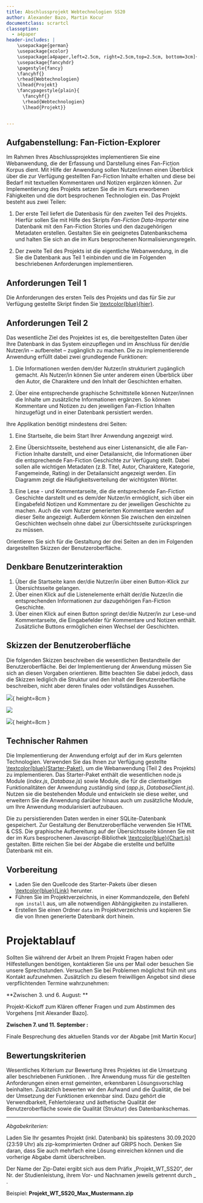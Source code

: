 ```yaml
---
title: Abschlussprojekt Webtechnologien SS20
author: Alexander Bazo, Martin Kocur
documentclass: scrartcl
classoption:
  - a4paper
header-includes: |
    \usepackage{german}
	\usepackage{xcolor} 
    \usepackage[a4paper,left=2.5cm, right=2.5cm,top=2.5cm, bottom=3cm]{geometry}
    \usepackage{fancyhdr}
    \pagestyle{fancy}
    \fancyhf{}
    \rhead{Webtechnologien}
    \lhead{Projekt}
    \fancypagestyle{plain}{
      \fancyhf{}
      \rhead{Webtechnologien}
      \lhead{Projekt}}


---
```




## Aufgabenstellung: Fan-Fiction-Explorer

Im Rahmen Ihres Abschlussprojektes implementieren Sie eine Webanwendung, die der Erfassung und Darstellung eines Fan-Fiction Korpus dient. Mit Hilfe der Anwendung sollen Nutzer/innen einen Überblick über die zur Verfügung gestellten Fan-Fiction Inhalte erhalten und diese bei Bedarf mit textuellen Kommentaren und Notizen ergänzen können. Zur Implementierung des Projekts setzen Sie die im Kurs erworbenen Fähigkeiten und die dort besprochenen Technologien ein. Das Projekt besteht aus zwei Teilen:

1.  Der erste Teil liefert die Datenbasis für den zweiten Teil des Projekts. Hierfür sollen Sie mit Hilfe des Skripts _Fan-Fiction Data-Importer_ eine Datenbank mit den Fan-Fiction Stories und den dazugehörigen Metadaten erstellen. Gestalten Sie ein geeignetes Datenbankschema und halten Sie sich an die im Kurs besprochenen Normalisierungsregeln.

2. Der zweite Teil des Projekts ist die eigentliche Webanwendung, in die Sie die Datenbank aus Teil 1 einbinden und die im Folgenden beschriebenen Anforderungen implementieren.

   

## Anforderungen Teil 1

Die Anforderungen des ersten Teils des Projekts und das für Sie zur Verfügung gestellte Skript finden Sie [\textcolor{blue}{hier}](https://github.com/Webtechnologien-Regensburg/Fan-Fiction-Data-Importer).

## Anforderungen Teil 2

Das wesentliche Ziel des Projektes ist es, die bereitgestellten Daten über Ihre Datenbank in das System einzupflegen und im Anschluss für den/die Nutzer/in – aufbereitet – zugänglich zu machen. Die zu implementierende Anwendung erfüllt dabei zwei grundlegende Funktionen: 

1. Die Informationen werden dem/der Nutzer/in strukturiert zugänglich gemacht. Als Nutzer/in können Sie unter anderem einen Überblick über den Autor, die Charaktere und den Inhalt der Geschichten erhalten.

2. Über eine entsprechende graphische Schnittstelle können Nutzer/innen die Inhalte um zusätzliche Informationen ergänzen. So können Kommentare und Notizen zu den jeweiligen Fan-Fiction Inhalten hinzugefügt und in einer Datenbank persistiert werden. 

Ihre Applikation benötigt mindestens drei Seiten:

1. Eine Startseite, die beim Start Ihrer Anwendung angezeigt wird.

2. Eine Übersichtsseite, bestehend aus einer Listenansicht, die alle Fan-Fiction Inhalte darstellt, und einer Detailansicht, die Informationen über die entsprechende Fan-Fiction Geschichte zur Verfügung stellt. Dabei sollen alle wichtigen Metadaten (z.B. Titel, Autor, Charaktere, Kategorie, Fangemeinde, Rating) in der Detailansicht angezeigt werden. Ein Diagramm zeigt die Häufigkeitsverteilung der wichtigsten Wörter.

3. Eine Lese - und Kommentarseite, die die entsprechende Fan-Fiction Geschichte darstellt und es dem/der Nutzer/in ermöglicht, sich über ein Eingabefeld Notizen und Kommentare zu der jeweiligen Geschichte zu machen. Auch die vom Nutzer generierten Kommentare werden auf dieser Seite angezeigt. Außerdem können Sie zwischen den einzelnen Geschichten wechseln ohne dabei zur Übersichtsseite zurückspringen zu müssen.

Orientieren Sie sich für die Gestaltung der drei Seiten an den im Folgenden dargestellten Skizzen der Benutzeroberfläche.

## Denkbare Benutzerinteraktion

1. Über die Startseite kann der/die Nutzer/in über einen Button-Klick zur Übersichtsseite gelangen.
2. Über einen Klick auf die Listenelemente erhält der/die Nutzer/in die entsprechenden Informationen zur dazugehörigen Fan-Fiction Geschichte.
3. Über einen Klick auf einen Button springt der/die Nutzer/in zur Lese-und Kommentarseite, die Eingabefelder für Kommentare und Notizen enthält.  Zusätzliche Buttons ermöglichen einen Wechsel der Geschichten.

## Skizzen der Benutzeroberfläche

Die folgenden Skizzen beschreiben die wesentlichen Bestandteile der Benutzeroberfläche. Bei
der Implementierung der Anwendung müssen Sie sich an diesen Vorgaben orientieren. Bitte
beachten Sie dabei jedoch, dass die Skizzen lediglich die Struktur und den Inhalt der Benutzeroberfläche
beschreiben, nicht aber deren finales oder vollständiges Aussehen.

![](Home.PNG){ height=8cm }

![](Acts.PNG)

![](Scene.PNG){ height=8cm }



## Technischer Rahmen

Die Implementierung der Anwendung erfolgt auf der im Kurs gelernten Technologien. Verwenden Sie das Ihnen zur Verfügung gestellte [\textcolor{blue}{Starter-Paket}](https://github.com/Webtechnologien-Regensburg/Projekt/tree/master/StarterPaket), um die Webanwendung (Teil 2 des Projekts) zu implementieren. Das Starter-Paket enthält die wesentlichen node.js Module (_index.js_, _Database.js_) sowie Module, die für die clientseitigen Funktionalitäten der Anwendung zuständig sind (_app.js_, _DatabaseClient.js_). Nutzen sie die bestehenden Module und entwickeln sie diese weiter, und erweitern Sie die Anwendung darüber hinaus auch um zusätzliche Module, um Ihre Anwendung modularisiert aufzubauen.

Die zu persistierenden Daten werden in einer SQLite-Datenbank gespeichert. Zur Gestaltung der Benutzeroberfläche verwenden Sie HTML & CSS. Die graphische Aufbereitung auf der Übersichtsseite können Sie mit der im Kurs besprochenen Javascript-Bibliothek [\textcolor{blue}{Chart.js}](http://www.chartjs.org/) gestalten.  Bitte reichen Sie bei der Abgabe die erstellte und befüllte Datenbank mit ein. 



## Vorbereitung

- Laden Sie den Quellcode des Starter-Pakets über diesen [\textcolor{blue}{Link}](https://github.com/Webtechnologien-Regensburg/Fan-Fiction-Starter/archive/master.zip) herunter.
- Führen Sie im Projektverzeichnis, in einer Kommandozeile, den Befehl `npm install` aus, um alle notwendigen Abhängigkeiten zu installieren.
- Erstellen Sie einen Ordner `data` im Projektverzeichnis und kopieren Sie die von Ihnen generierte Datenbank dort hinein.





# Projektablauf

Sollten Sie während der Arbeit an Ihrem Projekt Fragen haben oder Hilfestellungen benötigen, kontaktieren Sie uns per Mail oder besuchen Sie unsere Sprechstunden. Versuchen Sie bei Problemen möglichst früh mit uns Kontakt aufzunehmen. Zusätzlich zu diesem freiwilligen Angebot sind diese verpflichtenden Termine wahrzunehmen:

**Zwischen 3. und 6. August: **	

Projekt-Kickoff zum Klären offener Fragen und zum Abstimmen des Vorgehens [mit Alexander Bazo]. 

**Zwischen 7. und 11. September :**

Finale Besprechung des aktuellen Stands vor der Abgabe [mit Martin Kocur]



## Bewertungskriterien

Wesentliches Kriterium zur Bewertung Ihres Projektes ist die Umsetzung aller beschriebenen Funktionen. . Ihre Anwendung muss für die  gestellten Anforderungen einen ernst gemeinten, erkennbaren Lösungsvorschlag beinhalten. Zusätzlich bewerten wir den Aufwand und die Qualität, die bei der Umsetzung der Funktionen erkennbar sind. Dazu gehört die Verwendbarkeit, Fehlertoleranz und ästhetische Qualität der Benutzeroberfläche sowie die Qualität (Struktur) des Datenbankschemas.



---



_Abgabekriterien:_

Laden Sie Ihr gesamtes Projekt (inkl. Datenbank) bis spätestens 30.09.2020 (23:59 Uhr) als zip-komprimierten Ordner auf GRIPS hoch.  Denken Sie daran, dass Sie auch mehrfach eine Lösung einreichen können und die vorherige Abgabe damit überschreiben.

Der Name der Zip-Datei ergibt sich aus dem Präfix „Projekt_WT_SS20“, der Nr. der Studienleistung, ihrem Vor- und Nachnamen jeweils getrennt durch _ .

 

Beispiel: **Projekt_WT_SS20_Max_Mustermann.zip**

